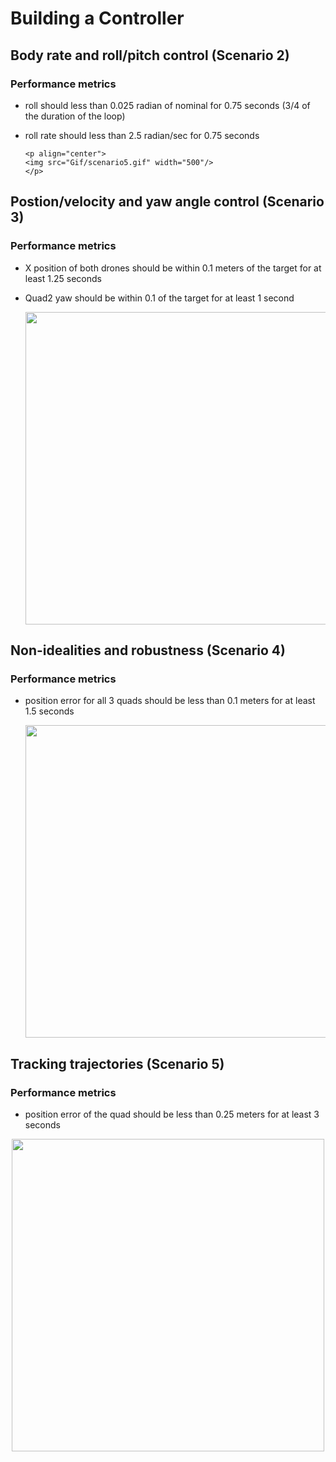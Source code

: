 # Building a Controller

## Body rate and roll/pitch control (Scenario 2)

### Performance metrics 

- roll should less than 0.025 radian of nominal for 0.75 seconds (3/4 of the duration of the loop)

- roll rate should less than 2.5 radian/sec for 0.75 seconds

  ```
  <p align="center">
  <img src="Gif/scenario5.gif" width="500"/>
  </p>
  ```

## Postion/velocity and yaw angle control (Scenario 3)

### Performance metrics 

- X position of both drones should be within 0.1 meters of the target for at least 1.25 seconds

- Quad2 yaw should be within 0.1 of the target for at least 1 second

  
  <p align="center">
  <img src="Gif/scenario3.gif" width="500"/>
  </p>
  

## Non-idealities and robustness (Scenario 4)

### Performance metrics 

- position error for all 3 quads should be less than 0.1 meters for at least 1.5 seconds

  
  <p align="center">
  <img src="Gif/scenario4.gif" width="500"/>
  </p>
  

## Tracking trajectories (Scenario 5)

### Performance metrics 

- position error of the quad should be less than 0.25 meters for at least 3 seconds


<p align="center">
<img src="Gif/scenario5.gif" width="500"/>
</p>
